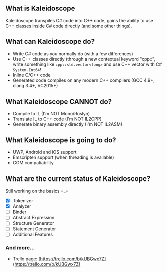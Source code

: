 ## What is Kaleidoscope
Kaleidoscope transpiles C# code into C++ code, gains the ability to use C++ classes inside C# code directly (and some other things).
 
## What can Kaleidoscope do?
- Write C# code as you normally do (with a few differences)
- Use C++ classes directly (through a new contextual keyword "cpp::", write something like `cpp::std.vector<long>` and use C++ vector with C# `System.Int64`!
- Inline C/C++ code
- Generated code compiles on any modern C++ compilers (GCC 4.9+, clang 3.4+, VC2015+)

## What Kaleidoscope CANNOT do?
- Compile to IL (I'm NOT Mono/Roslyn)
- Translate IL to C++ code (I'm NOT IL2CPP)
- Generate binary assembly directly (I'm NOT IL2ASM)

## What Kaleidoscope is going to do?
- UWP, Android and iOS support
- Emscripten support (when threading is available)
- COM compatiability

## What are the current status of Kaleidoscope?
Still working on the basics =_=

- [x] Tokenizer
- [x] Analyzer
- [ ] Binder
- [ ] Abstract Expression 
- [ ] Structure Generator
- [ ] Statement Generator
- [ ] Additional Features

### And more...
- Trello page: [https://trello.com/b/kUBGwx7Z](https://trello.com/b/kUBGwx7Z)
